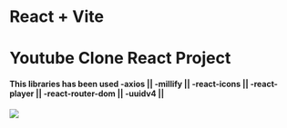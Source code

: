 # React + Vite

<h1>Youtube Clone React Project</h1>

<h4>
This libraries has been used
    -axios ||  
    -millify ||  
    -react-icons ||  
    -react-player ||  
    -react-router-dom ||  
    -uuidv4 ||
</h4>

<img src="./screen.gif">
